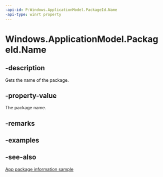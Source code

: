 ```yaml
---
-api-id: P:Windows.ApplicationModel.PackageId.Name
-api-type: winrt property
---
```


<!-- Property syntax
public string Name { get; }
-->

# Windows.ApplicationModel.PackageId.Name

## -description
Gets the name of the package.

## -property-value
The package name.

## -remarks

## -examples

## -see-also
[App package information sample](http://code.msdn.microsoft.com/windowsapps/Package-sample-46e239fa)